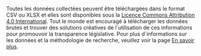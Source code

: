 Toutes les données collectées peuvent être téléchargées dans le format CSV ou XLSX et elles sont disponibles sous la [Licence Commons Attribution 4.0 International](https://creativecommons.org/licenses/by/4.0/). Tout le monde est encouragé à télécharger les données brutes et trouver des solutions créatives de l´utilisation de ces informations pour promouvoir la transparence législative. Pour plus d´informations sur les données et la méthodologie de recherche, veuillez voir la page [En savoir plus](/about "About").
